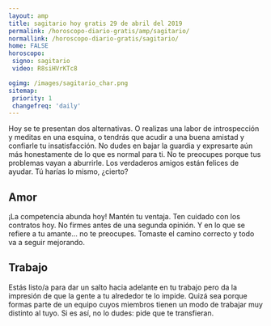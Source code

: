 ```yaml
---
layout: amp
title: sagitario hoy gratis 29 de abril del 2019 
permalink: /horoscopo-diario-gratis/amp/sagitario/
normallink: /horoscopo-diario-gratis/sagitario/
home: FALSE
horoscopo:
 signo: sagitario
 video: R8siHVrKTc8

ogimg: /images/sagitario_char.png
sitemap:
 priority: 1
 changefreq: 'daily'
---
```



Hoy se te presentan dos alternativas. O realizas una labor de introspección y meditas en una esquina, o tendrás que acudir a una buena amistad y confiarle tu insatisfacción. No dudes en bajar la guardia y expresarte aún más honestamente de lo que es normal para ti. No te preocupes porque tus problemas vayan a aburrirle. Los verdaderos amigos están felices de ayudar. Tú harías lo mismo, ¿cierto?

## Amor

¡La competencia abunda hoy! Mantén tu ventaja. Ten cuidado con los contratos hoy. No firmes antes de una segunda opinión. Y en lo que se refiere a tu amante... no te preocupes. Tomaste el camino correcto y todo va a seguir mejorando.

## Trabajo

Estás listo/a para dar un salto hacia adelante en tu trabajo pero da la impresión de que la gente a tu alrededor te lo impide. Quizá sea porque formas parte de un equipo cuyos miembros tienen un modo de trabajar muy distinto al tuyo. Si es así, no lo dudes: pide que te transfieran.